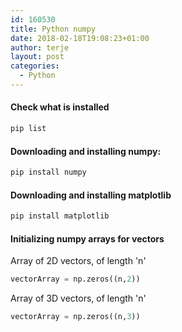```yaml
---
id: 160530
title: Python numpy
date: 2018-02-18T19:08:23+01:00
author: terje
layout: post
categories:
  - Python
---
```


#### Check what is installed

```cmd
pip list
```

#### Downloading and installing numpy:

```cmd
pip install numpy
```

#### Downloading and installing matplotlib

```cmd
pip install matplotlib
```

#### Initializing numpy arrays for vectors

Array of 2D vectors, of length 'n'

```python
vectorArray = np.zeros((n,2))
```

Array of 3D vectors, of length 'n'

```python
vectorArray = np.zeros((n,3))
```
